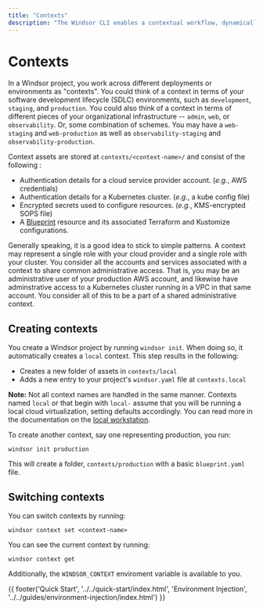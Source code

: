 ```yaml
---
title: "Contexts"
description: "The Windsor CLI enables a contextual workflow, dynamically reconfiguring your environment and toolchain for each specific deployment context."
---
```

# Contexts

In a Windsor project, you work across different deployments or environments as "contexts". You could think of a context in terms of your software development lifecycle (SDLC) environments, such as `development`, `staging`, and `production`. You could also think of a context in terms of different pieces of your organizational infrastructure -- `admin`, `web`, or `observability`. Or, some combination of schemes. You may have a `web-staging` and `web-production` as well as `observability-staging` and `observability-production`.

Context assets are stored at `contexts/<context-name>/` and consist of the following :

- Authentication details for a cloud service provider account. (_e.g._, AWS credentials)
- Authentication details for a Kubernetes cluster. (_e.g._, a kube config file)
- Encrypted secrets used to configure resources. (_e.g._, KMS-encrypted SOPS file)
- A [Blueprint](../reference/blueprint.md) resource and its associated Terraform and Kustomize configurations.

Generally speaking, it is a good idea to stick to simple patterns. A context may represent a single role with your cloud provider and a single role with your cluster. You consider all the accounts and services associated with a context to share common administrative access. That is, you may be an administrative user of your production AWS account, and likewise have adminstrative access to a Kubernetes cluster running in a VPC in that same account. You consider all of this to be a part of a shared administrative context.

## Creating contexts

You create a Windsor project by running `windsor init`. When doing so, it automatically creates a `local` context. This step results in the following:

- Creates a new folder of assets in `contexts/local`
- Adds a new entry to your project's `windsor.yaml` file at `contexts.local`

**Note:** Not all context names are handled in the same manner. Contexts named `local` or that begin with `local-` assume that you will be running a local cloud virtualization, setting defaults accordingly. You can read more in the documentation on the [local workstation](../guides/local-workstation.md).

To create another context, say one representing production, you run:

```
windsor init production
```

This will create a folder, `contexts/production` with a basic `blueprint.yaml` file.

## Switching contexts

You can switch contexts by running:

```
windsor context set <context-name>
```

You can see the current context by running:

```
windsor context get
```

Additionally, the `WINDSOR_CONTEXT` enviroment variable is available to you.

<div>
  {{ footer('Quick Start', '../../quick-start/index.html', 'Environment Injection', '../../guides/environment-injection/index.html') }}
</div>

<script>
  document.getElementById('previousButton').addEventListener('click', function() {
    window.location.href = '../../quick-start/index.html'; 
  });
  document.getElementById('nextButton').addEventListener('click', function() {
    window.location.href = '../../guides/environment-injection/index.html'; 
  });
</script>

